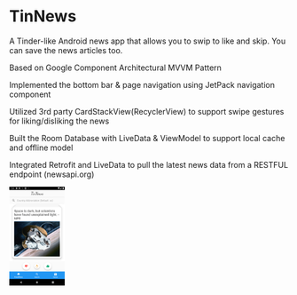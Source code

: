 # TinNews
A Tinder-like Android news app that allows you to swip to like and skip. You can save the news articles too.

Based on Google Component Architectural MVVM Pattern

Implemented the bottom bar & page navigation using JetPack navigation component 

Utilized 3rd party CardStackView(RecyclerView) to support swipe gestures for liking/disliking the news

Built the Room Database with LiveData & ViewModel to support local cache and offline model

Integrated Retrofit and LiveData to pull the latest news data from a RESTFUL endpoint  (newsapi.org)  

<img src ="images/HomePage.png" width="100">
